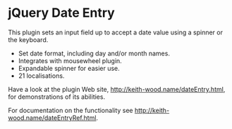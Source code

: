 jQuery Date Entry
=================

This plugin sets an input field up to accept a date value using a spinner or the keyboard.

* Set date format, including day and/or month names.
* Integrates with mousewheel plugin.
* Expandable spinner for easier use.
* 21 localisations.

Have a look at the plugin Web site, http://keith-wood.name/dateEntry.html, for demonstrations of its abilities.

For documentation on the functionality see http://keith-wood.name/dateEntryRef.html.
